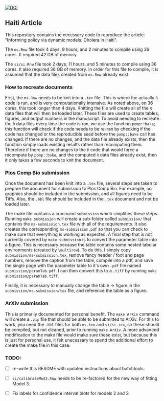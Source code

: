 [![DOI](https://zenodo.org/badge/521646880.svg)](https://zenodo.org/badge/latestdoi/521646880)

## Haiti Article

This repository contains the necessary code to reproduce the article: "Informing policy via dynamic models: Cholera in Haiti". 

The `ms.Rnw` file took 4 days, 9 hours, and 2 minutes to compile using 36 cores. It required 42 GB of memory. 

The `si/si.Rnw` file took 2 days, 11 hours, and 5 minutes to compile using 36 cores. It also required 36 GB of memory. 
In order for this file to compile, it is assumed that the data files created from `ms.Rnw` already exist. 

### How to recreate documents

First, the `ms.Rnw` needs to be knit into a `.tex` file. 
This is where the actually `R` code is run, and is very computationally intensive. 
As noted above, on 36 cores, this took longer than 4 days. 
Knitting the file will create all of the `R` data files that will then be loaded 
later. 
These files are used to create tables, figures, and output numbers in the 
manuscript. 
To avoid needing to recreate the `R` data files every time the code is ran, 
we use the function `pomp::bake`; this function will check if the code needs to 
be re-ran by checking if the code has changed or the reproducible seed before
the `pomp::bake` call has changed. 
If there are no changes, and the data file already exists, then the function 
simply loads existing results rather than recomputing them. 
Therefore if there are no changes to the `R` code that would force a recompute 
by `pomp::bake`, and the computed `R` data files already exist, then it only 
takes a few seconds to knit the document. 

### Plos Comp Bio submission

Once the document has been knit into a `.tex` file, several steps are taken to 
prepare the document for submission to Plos Comp Bio. 
For example, no graphics should be included in the submission, and all figures
need to be Tiffs. 
Also, the `.bbl` file should be included in the `.tex` document and not be 
loaded later. 

The make file contains a command `submission` which simplifies these steps. 
Running `make submission` will create a sub-folder called `submission/` that 
contains the `ms-submission.tex` file with all of the requirements. 
It also creates the corresponding `ms-submission.pdf` so that you can check to 
make sure that everything is working as expected. 
A final step that is not currently covered by `make submission` is to convert 
the parameter table into a figure.
This is necessary because the table contains some nested tabular environments 
(created by `\multirow`). 
To do this, I simply copy `submission/ms-submission.tex`, remove fancy header /
foot and page numbers, remove the caption from the table, compile into a pdf, 
and save the single page with the parameter table to it's own `.pdf` file 
named `submission/paramTab.pdf`. 
I can then convert this to a `.tiff` by running `make submission/paramTab.tiff`. 

Finally, it is necessary to manually change the table -> figure in the 
`submission/ms-submission/tex` file, and reference the table as a figure. 

### ArXiv submission

This is primarily documented for personal benefit. The `make ArXiv` command will 
create a `.zip` file that should be able to be submitted to ArXiv. 
For this to work, you need the `.bbl` files for both `ms.tex` and `si/si.tex`, 
so these should be compiled, but not cleaned, prior to running `make ArXiv`. 
A more advanced modification to the make file would make sure these exist, but 
because this is just for personal use, it felt unecessary to spend the additional 
effort to create the make file in this case. 

### TODO: 

- [ ] re-write this README with updated instructions about batchtools. 
- [ ] `si/calibrateMod3.Rnw` needs to be re-factored for the new way of fitting Model 3.
- [ ] Fix labels for confidence interval plots for models 2 and 3. 

